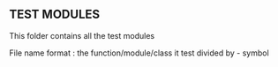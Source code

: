 ## TEST MODULES
This folder contains all the test modules

File name format : the function/module/class it test divided by - symbol
